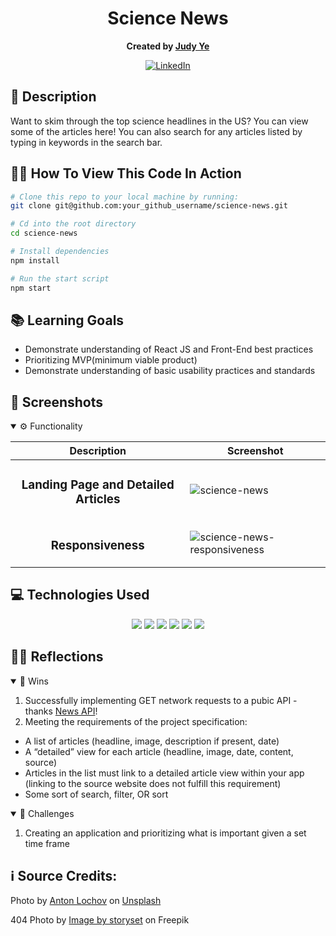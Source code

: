 <div align="center">

# Science News
**Created by [Judy Ye](https://github.com/judy0ye)**

[![LinkedIn](https://img.shields.io/badge/Judy-blue?style=for-the-badge&logo=LinkedIn&logoColor=black)](https://www.linkedin.com/in/judy0ye)

</div>

## 📝 Description
Want to skim through the top science headlines in the US? You can view some of the articles here! You can also search for any articles listed by typing in keywords in the search bar.

## 🧑‍💻 How To View This Code In Action

```bash
# Clone this repo to your local machine by running:
git clone git@github.com:your_github_username/science-news.git

# Cd into the root directory 
cd science-news

# Install dependencies 
npm install

# Run the start script
npm start
```


## 📚 Learning Goals

- Demonstrate understanding of React JS and Front-End best practices
- Prioritizing MVP(minimum viable product)
- Demonstrate understanding of basic usability practices and standards

## 📸 Screenshots
<details open>
  <summary> ⚙️ Functionality </summary>
  
  | Description | Screenshot |
  |------------ | -----------|
  | <h3 align="center">Landing Page and Detailed Articles| ![science-news](https://github.com/judy0ye/science-news/assets/129805348/60665ba9-d26f-409f-8d18-9da8acf71a7e)
  | <h3 align="center">Responsiveness| ![science-news-responsiveness](https://github.com/judy0ye/science-news/assets/129805348/4a927f3a-84b3-4cd1-a852-17a1c521bd7d)

  
</details>

## 💻 Technologies Used
<div align='center'>
  <img src="https://img.shields.io/badge/React-20232A?style=for-the-badge&logo=react&logoColor=61DAFB" />
  <img src="https://img.shields.io/badge/JavaScript-323330?style=for-the-badge&logo=javascript&logoColor=F7DF1E" /> 
  <img src="https://img.shields.io/badge/CSS3-1572B6?style=for-the-badge&logo=css3&logoColor=white" /> 
  <img src="https://img.shields.io/badge/HTML5-E34F26?style=for-the-badge&logo=html5&logoColor=white" />
  <img src="https://img.shields.io/badge/Visual%20Studio%20Code-0078d7.svg?style=for-the-badge&logo=visual-studio-code&logoColor=white" />
  <img src="https://img.shields.io/badge/React_Router-CA4245?style=for-the-badge&logo=react-router&logoColor=white" /> 
</div>


## 🧘‍♂️ Reflections
<details open>
  <summary> 🎉 Wins </summary>

  1. Successfully implementing GET network requests to a pubic API - thanks [News API](https://newsapi.org/)!
  2. Meeting the requirements of the project specification:
  - A list of articles (headline, image, description if present, date)
  - A “detailed” view for each article (headline, image, date, content, source)
  - Articles in the list must link to a detailed article view within your app (linking to the source website does not fulfill this requirement)
  - Some sort of search, filter, OR sort

</details>
<details open>
  <summary> 🤔 Challenges </summary>
  
  1. Creating an application and prioritizing what is important given a set time frame

## ℹ️ Source Credits:

  Photo by <a href="https://unsplash.com/@paleskinbabe?utm_content=creditCopyText&utm_medium=referral&utm_source=unsplash">Anton Lochov</a> on <a href="https://unsplash.com/photos/brown-tabby-cat-on-white-textile-_b020HIGZUE?utm_content=creditCopyText&utm_medium=referral&utm_source=unsplash">Unsplash</a>

  404 Photo by <a href="https://www.freepik.com/free-vector/404-error-with-cute-animal-concept-illustration_8030429.htm#page=8&query=image%20not%20available&position=40&from_view=search&track=ais">Image by storyset</a> on Freepik
  
